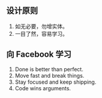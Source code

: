 
设计原则
----

1. 如无必要，勿增实体。
1. 一目了然，容易学习。


向 Facebook 学习
----

1. Done is better than perfect.
1. Move fast and break things.
1. Stay focused and keep shipping.
1. Code wins arguments.
